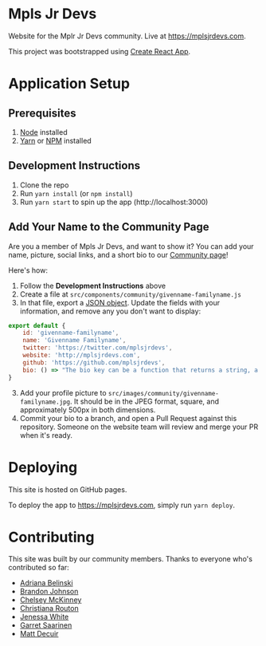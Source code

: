 # Mpls Jr Devs
Website for the Mplr Jr Devs community. Live at https://mplsjrdevs.com.

This project was bootstrapped using [Create React App](https://github.com/facebookincubator/create-react-app).

# Application Setup

## Prerequisites

  1. [Node](https://nodejs.org/en/) installed
  2. [Yarn](https://yarnpkg.com/en/docs/install) or [NPM](https://www.npmjs.com/get-npm) installed

## Development Instructions

  1. Clone the repo
  2. Run `yarn install` (or `npm install`)
  3. Run `yarn start` to spin up the app (http://localhost:3000)

## Add Your Name to the Community Page

Are you a member of Mpls Jr Devs, and want to show it? You can add your name, picture, social links, and a short bio to our [Community page](https://mplsjrdevs.com/community)!

Here's how:

1. Follow the **Development Instructions** above
2. Create a file at `src/components/community/givenname-familyname.js`
3. In that file, export a [JSON object](https://developer.mozilla.org/en-US/docs/Learn/JavaScript/Objects/JSON). Update the fields with your information, and remove any you don't want to display:

```js
export default {
    id: 'givenname-familyname',
    name: 'Givenname Familyname',
    twitter: 'https://twitter.com/mplsjrdevs',
    website: 'http://mplsjrdevs.com',
    github: 'https://github.com/mplsjrdevs',
    bio: () => "The bio key can be a function that returns a string, a React component, or nothing at all -- you choose!"
}
```

3. Add your profile picture to `src/images/community/givenname-familyname.jpg`. It should be in the JPEG format, square, and approximately 500px in both dimensions.
4. Commit your bio to a branch, and open a Pull Request against this repository. Someone on the website team will review and merge your PR when it's ready.

# Deploying
This site is hosted on GitHub pages.

To deploy the app to https://mplsjrdevs.com, simply run `yarn deploy`.

# Contributing
This site was built by our community members. Thanks to everyone who's contributed so far:

* [Adriana Belinski](https://artadriana.com/)
* [Brandon Johnson](https://github.com/skylineproject)
* [Chelsey McKinney](https://github.com/camckin10)
* [Christiana Routon](https://github.com/crouton21)
* [Jenessa White](https://github.com/jenessawhite)
* [Garret Saarinen](https://github.com/gsaarinen)
* [Matt Decuir](https://github.com/experimatt)